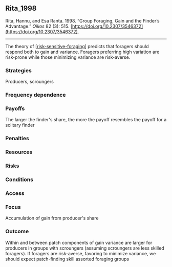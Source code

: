 ## Rita_1998

Rita, Hannu, and Esa Ranta. 1998. “Group Foraging, Gain and the Finder’s Advantage.” _Oikos_ 82 (3): 515. [https://doi.org/10.2307/3546372](https://doi.org/10.2307/3546372).

---
The theory of [[risk-sensitive-foraging](../risk-sensitive-foraging.md)] predicts that foragers should respond both to gain and variance. Foragers preferring high variation are risk-prone while those minimizing variance are risk-averse.  

### Strategies
Producers, scroungers

### Frequency dependence

### Payoffs
The larger the finder's share, the more the payoff resembles the payoff for a solitary finder

### Penalties

### Resources

### Risks

### Conditions

### Access

### Focus
Accumulation of gain from producer's share

### Outcome
Within and between patch components of gain variance are larger for producers in groups with scroungers (assuming scroungers are less skilled foragers). If foragers are risk-averse, favoring to minimize variance, we should expect patch-finding skill assorted foraging groups


